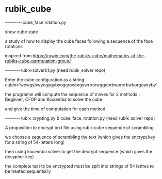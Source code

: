 # rubik_cube
---------cube_face rotation.py 

show cube state

a study of how to display the cube faces following a sequence of the face rotations

inspired from https://ruwix.com/the-rubiks-cube/mathematics-of-the-rubiks-cube-permutation-group/

--------rubik-solver01.py (need rubik_solver repo)

Enter the cube configuration as a string cubin='wowgybwyogygybyoggrowbrgywrborwggybrbwororbwborgowryby'

the programm will compute the sequence of moves for 3 methods : Beginner, CFOP and Kociemba to solve the cube

and give the time of computation for each method

--------rubik_crypting.py & cube_face_rotation.py (need rubik_solver repo)

A proposition to encrypt text file using rubik cube sequence of scrambling 

we choose a sequence of scrambling the text (which gives the encrypt key for a string of 54-letters long)

then using kociembo solver to get the decrypt sequence (which gives the decypher key)

the complete text to be encrypted must be split into strings of 54 lettres to be treated sequentially 


